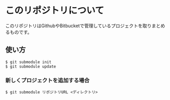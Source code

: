 # このリポジトリについて

このリポジトリはGithubやBitbucketで管理しているプロジェクトを取りまとめるものです。

## 使い方

```
$ git submodule init
$ git submodule update
```

### 新しくプロジェクトを追加する場合

```
$ git submodule リポジトリURL <ディレクトリ>
```
